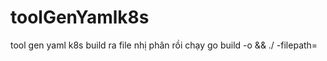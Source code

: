 # toolGenYamlk8s
tool gen yaml k8s
build ra file nhị phân rồi chạy 
go build -o <name> && ./<name> -filepath=<file path>
  
 
